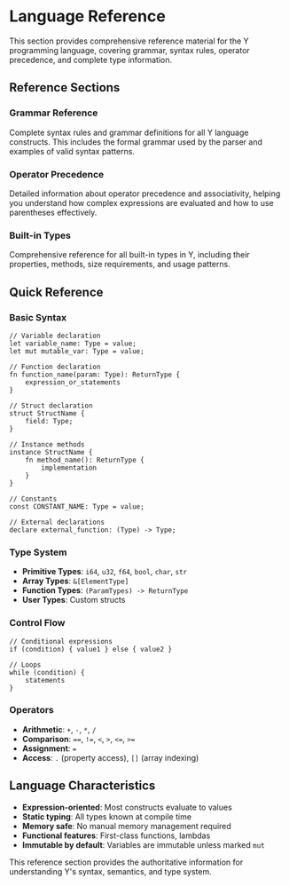# Language Reference

This section provides comprehensive reference material for the Y programming language, covering grammar, syntax rules, operator precedence, and complete type information.

## Reference Sections

### Grammar Reference
Complete syntax rules and grammar definitions for all Y language constructs. This includes the formal grammar used by the parser and examples of valid syntax patterns.

### Operator Precedence
Detailed information about operator precedence and associativity, helping you understand how complex expressions are evaluated and how to use parentheses effectively.

### Built-in Types
Comprehensive reference for all built-in types in Y, including their properties, methods, size requirements, and usage patterns.

## Quick Reference

### Basic Syntax

```why
// Variable declaration
let variable_name: Type = value;
let mut mutable_var: Type = value;

// Function declaration
fn function_name(param: Type): ReturnType {
    expression_or_statements
}

// Struct declaration
struct StructName {
    field: Type;
}

// Instance methods
instance StructName {
    fn method_name(): ReturnType {
        implementation
    }
}

// Constants
const CONSTANT_NAME: Type = value;

// External declarations
declare external_function: (Type) -> Type;
```

### Type System

- **Primitive Types**: `i64`, `u32`, `f64`, `bool`, `char`, `str`
- **Array Types**: `&[ElementType]`
- **Function Types**: `(ParamTypes) -> ReturnType`
- **User Types**: Custom structs

### Control Flow

```why
// Conditional expressions
if (condition) { value1 } else { value2 }

// Loops
while (condition) {
    statements
}
```

### Operators

- **Arithmetic**: `+`, `-`, `*`, `/`
- **Comparison**: `==`, `!=`, `<`, `>`, `<=`, `>=`
- **Assignment**: `=`
- **Access**: `.` (property access), `[]` (array indexing)

## Language Characteristics

- **Expression-oriented**: Most constructs evaluate to values
- **Static typing**: All types known at compile time
- **Memory safe**: No manual memory management required
- **Functional features**: First-class functions, lambdas
- **Immutable by default**: Variables are immutable unless marked `mut`

This reference section provides the authoritative information for understanding Y's syntax, semantics, and type system.